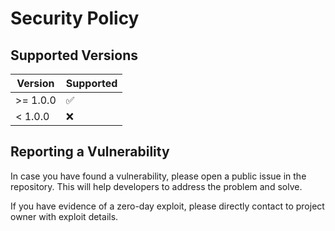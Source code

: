 # Security Policy

## Supported Versions

| Version   | Supported          |
|-----------|--------------------|
| >= 1.0.0  | :white_check_mark: |
| < 1.0.0   | :x:                |

## Reporting a Vulnerability

In case you have found a vulnerability, please open a public issue in the repository. This will help developers to address the problem and solve.

If you have evidence of a zero-day exploit, please directly contact to project owner with exploit details.

